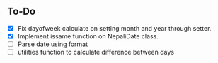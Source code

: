 ## To-Do

- [x] Fix dayofweek calculate on setting month and year through setter.
- [x] Implement issame function on NepaliDate class.
- [ ] Parse date using format
- [ ] utilities function to calculate difference between days
